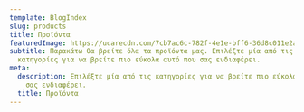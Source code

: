 ```yaml
---
template: BlogIndex
slug: products
title: Προϊόντα
featuredImage: https://ucarecdn.com/7cb7ac6c-782f-4e1e-bff6-36d8c011e2a6/
subtitle: Παρακάτω θα βρείτε όλα τα προϊόντα μας. Επιλέξτε μία από τις
  κατηγορίες για να βρείτε πιο εύκολα αυτό που σας ενδιαφέρει.
meta:
  description: Επιλέξτε μία από τις κατηγορίες για να βρείτε πιο εύκολα αυτό που
    σας ενδιαφέρει.
  title: Προϊόντα
---
```

